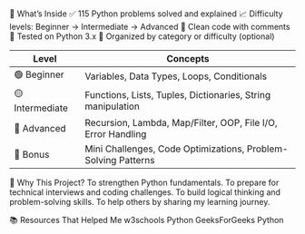 🧠 What’s Inside
✅ 115 Python problems solved and explained
📈 Difficulty levels: Beginner → Intermediate → Advanced
🧹 Clean code with comments
🧪 Tested on Python 3.x
📂 Organized by category or difficulty (optional)

| Level           | Concepts                                                      |
| --------------- | ------------------------------------------------------------- |
| 🟢 Beginner     | Variables, Data Types, Loops, Conditionals                    |
| 🟡 Intermediate | Functions, Lists, Tuples, Dictionaries, String manipulation   |
| 🔵 Advanced     | Recursion, Lambda, Map/Filter, OOP, File I/O, Error Handling  |
| 🔴 Bonus        | Mini Challenges, Code Optimizations, Problem-Solving Patterns |

🌟 Why This Project?
To strengthen Python fundamentals.
To prepare for technical interviews and coding challenges.
To build logical thinking and problem-solving skills.
To help others by sharing my learning journey.

📚 Resources That Helped Me
w3schools Python
GeeksForGeeks Python
